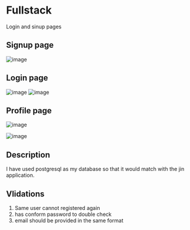 # Fullstack
Login and sinup pages

## Signup page
![image](https://github.com/Tharun310/Fullstack/assets/73332393/ec94c3c1-4cf7-4c58-a69f-bbff49bca7a4)

## Login page
![image](https://github.com/Tharun310/Fullstack/assets/73332393/40b74d08-f8a8-4c32-801d-ba5cb28ae25a)
![image](https://github.com/Tharun310/Fullstack/assets/73332393/b84c4d99-efba-444b-acd2-8140603c8f20)

## Profile page
![image](https://github.com/Tharun310/Fullstack/assets/73332393/b15c8e9d-ad16-4f7a-975c-4e14c6cf19f2)

![image](https://github.com/Tharun310/Fullstack/assets/73332393/361a4a8e-260f-46ea-bd99-137c561ab29e)


## Description
I have used postgresql as my database so that it would match with the jin application.
## Vlidations
1. Same user cannot registered again
2. has conform password to double check
3. email should be provided in the same format



